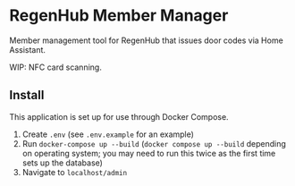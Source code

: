 # RegenHub Member Manager

Member management tool for RegenHub that issues door codes via Home Assistant.

WIP: NFC card scanning.

## Install

This application is set up for use through Docker Compose.

1. Create `.env` (see `.env.example` for an example)
2. Run `docker-compose up --build` (`docker compose up --build` depending on operating system; you may need to run this twice as the first time sets up the database)
3. Navigate to `localhost/admin`